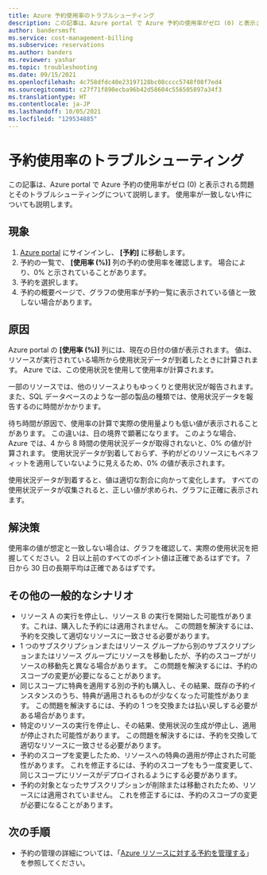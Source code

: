 ```yaml
---
title: Azure 予約使用率のトラブルシューティング
description: この記事は、Azure portal で Azure 予約の使用率がゼロ (0) と表示される問題とそのトラブルシューティングについて説明します。 使用率が一致しない件についても説明します。
author: bandersmsft
ms.service: cost-management-billing
ms.subservice: reservations
ms.author: banders
ms.reviewer: yashar
ms.topic: troubleshooting
ms.date: 09/15/2021
ms.openlocfilehash: 4c758dfdc40e23197128bc08cccc5748f08f7ed4
ms.sourcegitcommit: c27f71f890ecba96b42d58604c556505897a34f3
ms.translationtype: HT
ms.contentlocale: ja-JP
ms.lasthandoff: 10/05/2021
ms.locfileid: "129534885"
---
```

# <a name="troubleshoot-reservation-utilization"></a>予約使用率のトラブルシューティング

この記事は、Azure portal で Azure 予約の使用率がゼロ (0) と表示される問題とそのトラブルシューティングについて説明します。 使用率が一致しない件についても説明します。

## <a name="symptoms"></a>現象

1. [Azure portal](https://portal.azure.com) にサインインし、 **[予約]** に移動します。
1. 予約の一覧で、 **[使用率 (%)]** 列の予約の使用率を確認します。 場合により、0% と示されていることがあります。
1. 予約を選択します。
1. 予約の概要ページで、グラフの使用率が予約一覧に表示されている値と一致しない場合があります。

## <a name="cause"></a>原因

Azure portal の **[使用率 (%)]** 列には、現在の日付の値が表示されます。 値は、リソースが実行されている場所から使用状況データが到着したときに計算されます。 Azure では、この使用状況を使用して使用率が計算されます。

一部のリソースでは、他のリソースよりもゆっくりと使用状況が報告されます。 また、SQL データベースのような一部の製品の種類では、使用状況データを報告するのに時間がかかります。

待ち時間が原因で、使用率の計算で実際の使用量よりも低い値が表示されることがあります。 この違いは、日の境界で顕著になります。 このような場合、Azure では、4 から 8 時間の使用状況データが取得されないと、0% の値が計算されます。 使用状況データが到着しておらず、予約がどのリソースにもベネフィットを適用していないように見えるため、0% の値が表示されます。

使用状況データが到着すると、値は適切な割合に向かって変化します。 すべての使用状況データが収集されると、正しい値が求められ、グラフに正確に表示されます。

## <a name="solution"></a>解決策

使用率の値が想定と一致しない場合は、グラフを確認して、実際の使用状況を把握してください。 2 日以上前のすべてのポイント値は正確であるはずです。 7 日から 30 日の長期平均は正確であるはずです。

## <a name="other-common-scenarios"></a>その他の一般的なシナリオ
- リソース A の実行を停止し、リソース B の実行を開始した可能性があります。これは、購入した予約には適用されません。 この問題を解決するには、予約を交換して適切なリソースに一致させる必要があります。 
- 1 つのサブスクリプションまたはリソース グループから別のサブスクリプションまたはリソース グループにリソースを移動したが、予約のスコープがリソースの移動先と異なる場合があります。 この問題を解決するには、予約のスコープの変更が必要になることがあります。
- 同じスコープに特典を適用する別の予約も購入し、その結果、既存の予約インスタンスのうち、特典が適用されるものが少なくなった可能性があります。 この問題を解決するには、予約の 1 つを交換または払い戻しする必要がある場合があります。
- 特定のリソースの実行を停止し、その結果、使用状況の生成が停止し、適用が停止された可能性があります。 この問題を解決するには、予約を交換して適切なリソースに一致させる必要があります。 
- 予約のスコープを変更したため、リソースへの特典の適用が停止された可能性があります。 これを修正するには、予約のスコープをもう一度変更して、同じスコープにリソースがデプロイされるようにする必要があります。
- 予約の対象となったサブスクリプションが削除または移動されたため、リソースには適用されていません。 これを修正するには、予約のスコープの変更が必要になることがあります。

## <a name="next-steps"></a>次の手順

- 予約の管理の詳細については、「[Azure リソースに対する予約を管理する](manage-reserved-vm-instance.md)」を参照してください。
